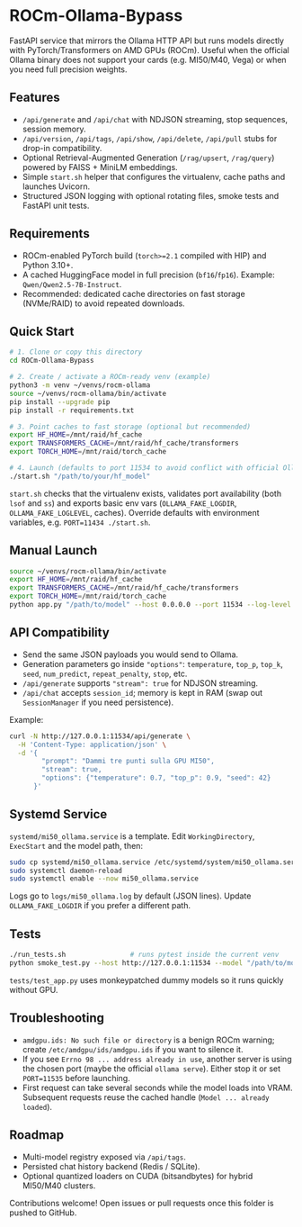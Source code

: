 # ROCm-Ollama-Bypass

FastAPI service that mirrors the Ollama HTTP API but runs models directly with PyTorch/Transformers on AMD GPUs (ROCm). Useful when the official Ollama binary does not support your cards (e.g. MI50/M40, Vega) or when you need full precision weights.

## Features
- `/api/generate` and `/api/chat` with NDJSON streaming, stop sequences, session memory.
- `/api/version`, `/api/tags`, `/api/show`, `/api/delete`, `/api/pull` stubs for drop-in compatibility.
- Optional Retrieval-Augmented Generation (`/rag/upsert`, `/rag/query`) powered by FAISS + MiniLM embeddings.
- Simple `start.sh` helper that configures the virtualenv, cache paths and launches Uvicorn.
- Structured JSON logging with optional rotating files, smoke tests and FastAPI unit tests.

## Requirements
- ROCm-enabled PyTorch build (`torch>=2.1` compiled with HIP) and Python 3.10+.
- A cached HuggingFace model in full precision (`bf16`/`fp16`). Example: `Qwen/Qwen2.5-7B-Instruct`.
- Recommended: dedicated cache directories on fast storage (NVMe/RAID) to avoid repeated downloads.

## Quick Start
```bash
# 1. Clone or copy this directory
cd ROCm-Ollama-Bypass

# 2. Create / activate a ROCm-ready venv (example)
python3 -m venv ~/venvs/rocm-ollama
source ~/venvs/rocm-ollama/bin/activate
pip install --upgrade pip
pip install -r requirements.txt

# 3. Point caches to fast storage (optional but recommended)
export HF_HOME=/mnt/raid/hf_cache
export TRANSFORMERS_CACHE=/mnt/raid/hf_cache/transformers
export TORCH_HOME=/mnt/raid/torch_cache

# 4. Launch (defaults to port 11534 to avoid conflict with official Ollama)
./start.sh "/path/to/your/hf_model"
```

`start.sh` checks that the virtualenv exists, validates port availability (both `lsof` and `ss`) and exports basic env vars (`OLLAMA_FAKE_LOGDIR`, `OLLAMA_FAKE_LOGLEVEL`, caches). Override defaults with environment variables, e.g. `PORT=11434 ./start.sh`.

## Manual Launch
```bash
source ~/venvs/rocm-ollama/bin/activate
export HF_HOME=/mnt/raid/hf_cache
export TRANSFORMERS_CACHE=/mnt/raid/hf_cache/transformers
export TORCH_HOME=/mnt/raid/torch_cache
python app.py "/path/to/model" --host 0.0.0.0 --port 11534 --log-level info
```

## API Compatibility
- Send the same JSON payloads you would send to Ollama.
- Generation parameters go inside `"options"`: `temperature`, `top_p`, `top_k`, `seed`, `num_predict`, `repeat_penalty`, `stop`, etc.
- `/api/generate` supports `"stream": true` for NDJSON streaming.
- `/api/chat` accepts `session_id`; memory is kept in RAM (swap out `SessionManager` if you need persistence).

Example:
```bash
curl -N http://127.0.0.1:11534/api/generate \
  -H 'Content-Type: application/json' \
  -d '{
        "prompt": "Dammi tre punti sulla GPU MI50",
        "stream": true,
        "options": {"temperature": 0.7, "top_p": 0.9, "seed": 42}
      }'
```

## Systemd Service
`systemd/mi50_ollama.service` is a template. Edit `WorkingDirectory`, `ExecStart` and the model path, then:
```bash
sudo cp systemd/mi50_ollama.service /etc/systemd/system/mi50_ollama.service
sudo systemctl daemon-reload
sudo systemctl enable --now mi50_ollama.service
```
Logs go to `logs/mi50_ollama.log` by default (JSON lines). Update `OLLAMA_FAKE_LOGDIR` if you prefer a different path.

## Tests
```bash
./run_tests.sh                # runs pytest inside the current venv
python smoke_test.py --host http://127.0.0.1:11534 --model "/path/to/model"
```
`tests/test_app.py` uses monkeypatched dummy models so it runs quickly without GPU.

## Troubleshooting
- `amdgpu.ids: No such file or directory` is a benign ROCm warning; create `/etc/amdgpu/ids/amdgpu.ids` if you want to silence it.
- If you see `Errno 98 ... address already in use`, another server is using the chosen port (maybe the official `ollama serve`). Either stop it or set `PORT=11535` before launching.
- First request can take several seconds while the model loads into VRAM. Subsequent requests reuse the cached handle (`Model ... already loaded`).

## Roadmap
- Multi-model registry exposed via `/api/tags`.
- Persisted chat history backend (Redis / SQLite).
- Optional quantized loaders on CUDA (bitsandbytes) for hybrid MI50/M40 clusters.

Contributions welcome! Open issues or pull requests once this folder is pushed to GitHub.
